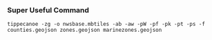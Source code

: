 ### Super Useful Command

```shell
tippecanoe -zg -o nwsbase.mbtiles -ab -aw -pW -pf -pk -pt -ps -f counties.geojson zones.geojson marinezones.geojson
```
